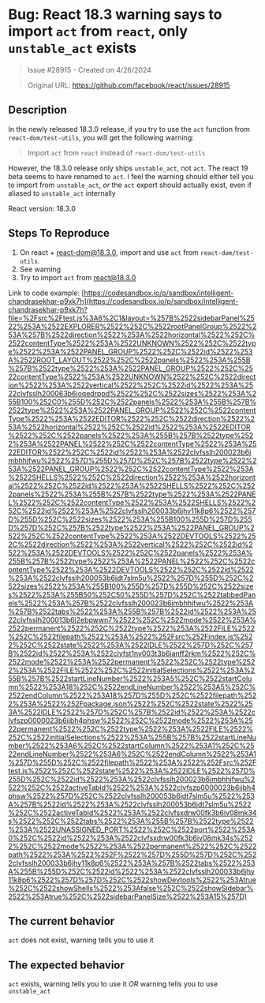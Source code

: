 # Bug: React 18.3 warning says to import `act` from `react`, only `unstable_act` exists

> Issue #28915 - Created on 4/26/2024

> Original URL: https://github.com/facebook/react/issues/28915

## Description

In the newly released 18.3.0 release, if you try to use the `act` function from `react-dom/test-utils`, you will get the following warning:

> Import `act` from `react` instead of `react-dom/test-utils`

However, the 18.3.0 release only ships `unstable_act`, not `act`. The react 19 beta seems to have renamed to `act`.
I feel the warning should either tell you to import from `unstable_act`, _or_ the `act` export should actually exist, even if aliased to `unstable_act` internally

React version: 18.3.0

## Steps To Reproduce

1. On react + react-dom@18.3.0, import and use `act` from `react-dom/test-utils`.
2. See warning
3. Try to import `act` from react@18.3.0

Link to code example: [https://codesandbox.io/p/sandbox/intelligent-chandrasekhar-p9xk7h](https://codesandbox.io/p/sandbox/intelligent-chandrasekhar-p9xk7h?file=%2Fsrc%2Ftest.js%3A6%2C1&layout=%257B%2522sidebarPanel%2522%253A%2522EXPLORER%2522%252C%2522rootPanelGroup%2522%253A%257B%2522direction%2522%253A%2522horizontal%2522%252C%2522contentType%2522%253A%2522UNKNOWN%2522%252C%2522type%2522%253A%2522PANEL_GROUP%2522%252C%2522id%2522%253A%2522ROOT_LAYOUT%2522%252C%2522panels%2522%253A%255B%257B%2522type%2522%253A%2522PANEL_GROUP%2522%252C%2522contentType%2522%253A%2522UNKNOWN%2522%252C%2522direction%2522%253A%2522vertical%2522%252C%2522id%2522%253A%2522clvfsslh200063b6joqedrppd%2522%252C%2522sizes%2522%253A%255B100%252C0%255D%252C%2522panels%2522%253A%255B%257B%2522type%2522%253A%2522PANEL_GROUP%2522%252C%2522contentType%2522%253A%2522EDITOR%2522%252C%2522direction%2522%253A%2522horizontal%2522%252C%2522id%2522%253A%2522EDITOR%2522%252C%2522panels%2522%253A%255B%257B%2522type%2522%253A%2522PANEL%2522%252C%2522contentType%2522%253A%2522EDITOR%2522%252C%2522id%2522%253A%2522clvfsslh200023b6jmbhhjfwu%2522%257D%255D%257D%252C%257B%2522type%2522%253A%2522PANEL_GROUP%2522%252C%2522contentType%2522%253A%2522SHELLS%2522%252C%2522direction%2522%253A%2522horizontal%2522%252C%2522id%2522%253A%2522SHELLS%2522%252C%2522panels%2522%253A%255B%257B%2522type%2522%253A%2522PANEL%2522%252C%2522contentType%2522%253A%2522SHELLS%2522%252C%2522id%2522%253A%2522clvfsslh200033b6jhy11k8p6%2522%257D%255D%252C%2522sizes%2522%253A%255B100%255D%257D%255D%257D%252C%257B%2522type%2522%253A%2522PANEL_GROUP%2522%252C%2522contentType%2522%253A%2522DEVTOOLS%2522%252C%2522direction%2522%253A%2522vertical%2522%252C%2522id%2522%253A%2522DEVTOOLS%2522%252C%2522panels%2522%253A%255B%257B%2522type%2522%253A%2522PANEL%2522%252C%2522contentType%2522%253A%2522DEVTOOLS%2522%252C%2522id%2522%253A%2522clvfsslh200053b6jdt7slm5u%2522%257D%255D%252C%2522sizes%2522%253A%255B100%255D%257D%255D%252C%2522sizes%2522%253A%255B50%252C50%255D%257D%252C%2522tabbedPanels%2522%253A%257B%2522clvfsslh200023b6jmbhhjfwu%2522%253A%257B%2522tabs%2522%253A%255B%257B%2522id%2522%253A%2522clvfsslh200013b6j2ebpwwn7%2522%252C%2522mode%2522%253A%2522permanent%2522%252C%2522type%2522%253A%2522FILE%2522%252C%2522filepath%2522%253A%2522%252Fsrc%252Findex.js%2522%252C%2522state%2522%253A%2522IDLE%2522%257D%252C%257B%2522id%2522%253A%2522clvfst1ny003t3b6janff2rkm%2522%252C%2522mode%2522%253A%2522permanent%2522%252C%2522type%2522%253A%2522FILE%2522%252C%2522initialSelections%2522%253A%255B%257B%2522startLineNumber%2522%253A5%252C%2522startColumn%2522%253A18%252C%2522endLineNumber%2522%253A5%252C%2522endColumn%2522%253A18%257D%255D%252C%2522filepath%2522%253A%2522%252Fpackage.json%2522%252C%2522state%2522%253A%2522IDLE%2522%257D%252C%257B%2522id%2522%253A%2522clvfszp0000023b6ijbh4phsw%2522%252C%2522mode%2522%253A%2522permanent%2522%252C%2522type%2522%253A%2522FILE%2522%252C%2522initialSelections%2522%253A%255B%257B%2522startLineNumber%2522%253A6%252C%2522startColumn%2522%253A1%252C%2522endLineNumber%2522%253A6%252C%2522endColumn%2522%253A1%257D%255D%252C%2522filepath%2522%253A%2522%252Fsrc%252Ftest.js%2522%252C%2522state%2522%253A%2522IDLE%2522%257D%255D%252C%2522id%2522%253A%2522clvfsslh200023b6jmbhhjfwu%2522%252C%2522activeTabId%2522%253A%2522clvfszp0000023b6ijbh4phsw%2522%257D%252C%2522clvfsslh200053b6jdt7slm5u%2522%253A%257B%2522id%2522%253A%2522clvfsslh200053b6jdt7slm5u%2522%252C%2522activeTabId%2522%253A%2522clvfsxdrw00fk3b6iv08mk34s%2522%252C%2522tabs%2522%253A%255B%257B%2522type%2522%253A%2522UNASSIGNED_PORT%2522%252C%2522port%2522%253A0%252C%2522id%2522%253A%2522clvfsxdrw00fk3b6iv08mk34s%2522%252C%2522mode%2522%253A%2522permanent%2522%252C%2522path%2522%253A%2522%252F%2522%257D%255D%257D%252C%2522clvfsslh200033b6jhy11k8p6%2522%253A%257B%2522tabs%2522%253A%255B%255D%252C%2522id%2522%253A%2522clvfsslh200033b6jhy11k8p6%2522%257D%257D%252C%2522showDevtools%2522%253Atrue%252C%2522showShells%2522%253Afalse%252C%2522showSidebar%2522%253Atrue%252C%2522sidebarPanelSize%2522%253A15%257D)

## The current behavior

`act` does not exist, warning tells you to use it

## The expected behavior

`act` exists, warning tells you to use it _OR_ warning tells you to use `unstable_act`
